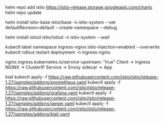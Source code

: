 helm repo add istio https://istio-release.storage.googleapis.com/charts
helm repo update

helm install istio-base istio/base -n istio-system --set defaultRevision=default --create-namespace --debug

helm install istiod istio/istiod -n istio-system --wait

kubectl label namespace ingress-nginx istio-injection=enabled --overwrite
kubectl rollout restart deployment -n ingress-nginx


nginx.ingress.kubernetes.io/service-upstream: "true"
Client → Ingress NGINX → ClusterIP Service → Envoy sidecar → App

kiali
kubectl apply -f https://raw.githubusercontent.com/istio/istio/release-1.27/samples/addons/prometheus.yaml
kubectl apply -f https://raw.githubusercontent.com/istio/istio/release-1.27/samples/addons/grafana.yaml
kubectl apply -f https://raw.githubusercontent.com/istio/istio/release-1.27/samples/addons/jaeger.yaml
kubectl apply -f https://raw.githubusercontent.com/istio/istio/release-1.27/samples/addons/kiali.yaml